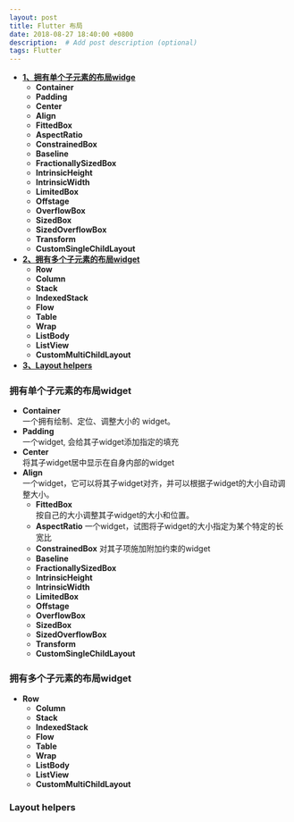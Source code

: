 ```yaml
---
layout: post
title: Flutter 布局
date: 2018-08-27 18:40:00 +0800
description:  # Add post description (optional)
tags: Flutter
---
```


* **[1、拥有单个子元素的布局widge](#1)**
  * **Container**
  * **Padding**
  * **Center**
  * **Align**
  * **FittedBox**
  * **AspectRatio**
  * **ConstrainedBox**
  * **Baseline**
  * **FractionallySizedBox**
  * **IntrinsicHeight**
  * **IntrinsicWidth**
  * **LimitedBox**
  * **Offstage**
  * **OverflowBox**
  * **SizedBox**
  * **SizedOverflowBox**
  * **Transform**
  * **CustomSingleChildLayout**
* **[2、拥有多个子元素的布局widget](#2)**
  * **Row**
  * **Column**
  * **Stack**
  * **IndexedStack**
  * **Flow**
  * **Table**
  * **Wrap**
  * **ListBody**
  * **ListView**
  * **CustomMultiChildLayout**
* **[3、Layout helpers](#3)**

### <span id = "1">拥有单个子元素的布局widget</span>

* **Container**  
      一个拥有绘制、定位、调整大小的 widget。
* **Padding**  
      一个widget, 会给其子widget添加指定的填充
* **Center**  
      将其子widget居中显示在自身内部的widget
* **Align**  
      一个widget，它可以将其子widget对齐，并可以根据子widget的大小自动调整大小。
  * **FittedBox**  
      按自己的大小调整其子widget的大小和位置。
  * **AspectRatio**
      一个widget，试图将子widget的大小指定为某个特定的长宽比
  * **ConstrainedBox**
    对其子项施加附加约束的widget
  * **Baseline**
  * **FractionallySizedBox**
  * **IntrinsicHeight**
  * **IntrinsicWidth**
  * **LimitedBox**
  * **Offstage**
  * **OverflowBox**
  * **SizedBox**
  * **SizedOverflowBox**
  * **Transform**
  * **CustomSingleChildLayout**
  
### <span id = "2">拥有多个子元素的布局widget</span>

* **Row**
  * **Column**
  * **Stack**
  * **IndexedStack**
  * **Flow**
  * **Table**
  * **Wrap**
  * **ListBody**
  * **ListView**
  * **CustomMultiChildLayout**

### <span id = "3">Layout helpers</span>